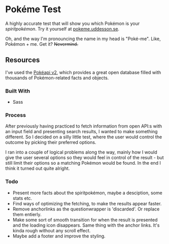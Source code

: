 # Pokéme Test

A highly accurate test that will show you which Pokémon is your _spiritpokémon_. Try it yourself at [pokeme.uddesson.se](http://pokeme.uddesson.se/). 

Oh, and the way I'm pronouncing the name in my head is "Poké-me". Like, Pokémon + me. Get it? ~~Nevermind.~~

## Resources
I've used the [Pokéapi v2](https://pokeapi.co/), which provides a great open database filled with thousands of Pokémon-related facts and objects.

### Built With
* Sass

### Process
After previously having practiced to fetch information from open API:s with an input field and presenting search results, I wanted to make something different. So I decided on a silly little test, where the user would control the outcome by picking their preferred options. 

I ran into a couple of logical problems along the way, mainly how I would give the user several options so they would feel in control of the result - but still limit their options so a matching Pokémon would be found. In the end I think it turned out quite alright.

### Todo
* Present more facts about the spiritpokémon, maybe a desciption, some stats etc.
* Find ways of optimizing the fetching, to make the results appear faster.
* Remove anchorlinks as the questionwrapper is 'discarded'. Or replace them entierly. 
* Make some sort of smooth transition for when the result is presented and the loading icon disappears. Same thing with the anchor links. It's kinda rough without any scroll effect.
* Maybe add a footer and improve the styling.